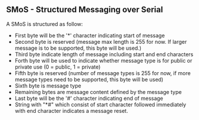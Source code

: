 ## SMoS - Structured Messaging over Serial

A SMoS is structured as follow:
* First byte will be the '*' character indicating start of message
* Second byte is reserved (message max length is 255 for now. If larger message is to be supported, this byte will be used.)
* Third byte indicate length of message including start and end characters
* Forth byte will be used to indicate whether message type is for public or private use (0 = public, 1 = private)
* Fifth byte is reserved (number of message types is 255 for now, if more message types need to be supported, this byte will be used)
* Sixth byte is message type
* Remaining bytes are message content defined by the message type
* Last byte will be the '#' character indicating end of message
* String with "*#" which consist of start character followed immediately with end character indicates a message reset.